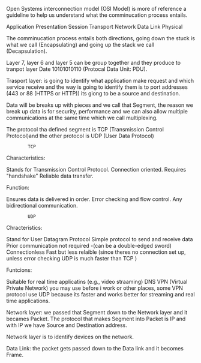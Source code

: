 Open Systems interconnection model (OSI Model) is more of reference a guideline to help us understand what the comminucation process entails.

Application
Presentation
Session
Transport
Network
Data Link
Physical

The comminucation process entails both directions, going down the stuck is what we call (Encapsulating) and going up the stack we call (Decapsulation).

Layer 7, layer 6 and layer 5 can be group together and they produce to tranpot layer Date 10101010110 (Protocal Data Unit: PDU).

Trasport layer: is going to identify what application make request and which service receive and the way is going to identify them is to port addresses (443 or 88 (HTTPS or HTTP)) its giong to be a source and destination.

Data will be breaks up with pieces and we call that Segment, the reason we break up data is for security, performance and we can also allow multiple communications at the same time which we call multiplexing.

The protocol tha defined segment is TCP (Transmission Control Protocol)and the other protocol is UDP (User Data Protocol)

            TCP

Characteristics:

Stands for Transmission Control Protocol.
Connection oriented.
Requires "handshake"
Reliable data transfer.

Function:

Ensures data is delivered in order.
Error checking and flow control.
Any bidirectional communication.

            UDP

Chracteristics:

Stand for User Datagram Protocol
Simple protocol to send and receive data
Prior communication not required -(can be a double-edged sword)
Connectionless
Fast but less relaible (since theres no connection set up, unless error checking UDP is much faster than TCP )

Funtcions:

Suitable for real time applicatins (e.g., video straaming)
DNS
VPN (Virtual Private Network) you may use before i work or other places, some VPN protocol use UDP because its faster and works better for streaming and real time applications.

Network layer: we passed that Segment down to the Network layer and it becames Packet.
The protocol that makes Segment into Packet is IP and with IP we have Source and Destination address.

Network layer is to identify devices on the network.

Data Link: the packet gets passed down to the Data link and it becomes Frame.
